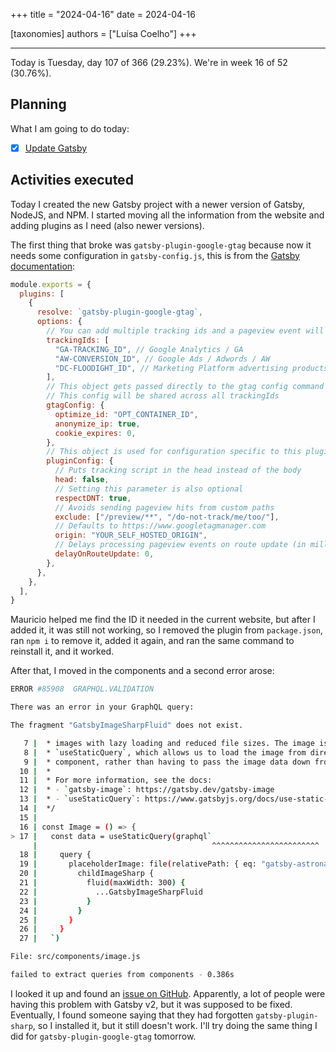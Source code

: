 +++
title = "2024-04-16"
date = 2024-04-16

[taxonomies]
authors = ["Luísa Coelho"]
+++

---

Today is Tuesday, day 107 of 366 (29.23%). We're in week 16 of 52 (30.76%).

## Planning

What I am going to do today:

- [x] [Update Gatsby](https://github.com/OmnicodeSolutions/website/issues/131)

## Activities executed

Today I created the new Gatsby project with a newer version of Gatsby, NodeJS, and NPM. I started moving all the information from the website and adding plugins as I need (also newer versions).

The first thing that broke was `gatsby-plugin-google-gtag` because now it needs some configuration in `gatsby-config.js`, this is from the [Gatsby documentation](https://www.gatsbyjs.com/plugins/gatsby-plugin-google-gtag/):

```js
module.exports = {
  plugins: [
    {
      resolve: `gatsby-plugin-google-gtag`,
      options: {
        // You can add multiple tracking ids and a pageview event will be fired for all of them.
        trackingIds: [
          "GA-TRACKING_ID", // Google Analytics / GA
          "AW-CONVERSION_ID", // Google Ads / Adwords / AW
          "DC-FLOODIGHT_ID", // Marketing Platform advertising products (Display & Video 360, Search Ads 360, and Campaign Manager)
        ],
        // This object gets passed directly to the gtag config command
        // This config will be shared across all trackingIds
        gtagConfig: {
          optimize_id: "OPT_CONTAINER_ID",
          anonymize_ip: true,
          cookie_expires: 0,
        },
        // This object is used for configuration specific to this plugin
        pluginConfig: {
          // Puts tracking script in the head instead of the body
          head: false,
          // Setting this parameter is also optional
          respectDNT: true,
          // Avoids sending pageview hits from custom paths
          exclude: ["/preview/**", "/do-not-track/me/too/"],
          // Defaults to https://www.googletagmanager.com
          origin: "YOUR_SELF_HOSTED_ORIGIN",
          // Delays processing pageview events on route update (in milliseconds)
          delayOnRouteUpdate: 0,
        },
      },
    },
  ],
}
```

Mauricio helped me find the ID it needed in the current website, but after I added it, it was still not working, so I removed the plugin from `package.json`, ran `npm i` to remove it, added it again, and ran the same command to reinstall it, and it worked.

After that, I moved in the components and a second error arose:

```bash
ERROR #85908  GRAPHQL.VALIDATION

There was an error in your GraphQL query:

The fragment "GatsbyImageSharpFluid" does not exist.

   7 |  * images with lazy loading and reduced file sizes. The image is loaded using a
   8 |  * `useStaticQuery`, which allows us to load the image from directly within this
   9 |  * component, rather than having to pass the image data down from pages.
  10 |  *
  11 |  * For more information, see the docs:
  12 |  * - `gatsby-image`: https://gatsby.dev/gatsby-image
  13 |  * - `useStaticQuery`: https://www.gatsbyjs.org/docs/use-static-query/
  14 |  */
  15 |
  16 | const Image = () => {
> 17 |   const data = useStaticQuery(graphql`
     |                                       ^^^^^^^^^^^^^^^^^^^^^^^^
  18 |     query {
  19 |       placeholderImage: file(relativePath: { eq: "gatsby-astronaut.png" }) {
  20 |         childImageSharp {
  21 |           fluid(maxWidth: 300) {
  22 |             ...GatsbyImageSharpFluid
  23 |           }
  24 |         }
  25 |       }
  26 |     }
  27 |   `)

File: src/components/image.js

failed to extract queries from components - 0.386s
```

I looked it up and found an [issue on GitHub](https://github.com/gatsbyjs/gatsby/issues/20984). Apparently, a lot of people were having this problem with Gatsby v2, but it was supposed to be fixed. Eventually, I found someone saying that they had forgotten `gatsby-plugin-sharp`, so I installed it, but it still doesn't work. I'll try doing the same thing I did for `gatsby-plugin-google-gtag` tomorrow.
